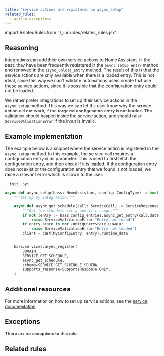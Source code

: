 ```yaml
---
title: "Service actions are registered in async_setup"
related_rules:
  - action-exceptions
---
```

import RelatedRules from './_includes/related_rules.jsx'

## Reasoning

Integrations can add their own service actions to Home Assistant.
In the past, they have been frequently registered in the `async_setup_entry` method and removed in the `async_unload_entry` method.
The result of this is that the service actions are only available when there is a loaded entry.
This is not ideal, since this way we can't validate automations users create that use these service actions, since it is possible that the configuration entry could not be loaded.

We rather prefer integrations to set up their service actions in the `async_setup` method.
This way we can let the user know why the service action did not work, if the targeted configuration entry is not loaded.
The validation should happen inside the service action, and should raise `ServiceValidationError` if the input is invalid.

## Example implementation

The example below is a snippet where the service action is registered in the `async_setup` method.
In this example, the service call requires a configuration entry id as parameter.
This is used to first fetch the configuration entry, and then check if it is loaded.
If the configuration entry does not exist or the configuration entry that we found is not loaded, we raise a relevant error which is shown to the user.

`__init__py`:
```python {13-19} showLineNumbers
async def async_setup(hass: HomeAssistant, config: ConfigType) -> bool:
    """Set up my integration."""

    async def async_get_schedule(call: ServiceCall) -> ServiceResponse:
        """Get the schedule for a specific range."""
        if not (entry := hass.config_entries.async_get_entry(call.data[ATTR_CONFIG_ENTRY_ID])):
            raise ServiceValidationError("Entry not found")
        if entry.state is not ConfigEntryState.LOADED:
            raise ServiceValidationError("Entry not loaded")
        client = cast(MyConfigEntry, entry).runtime_data
        ...

    hass.services.async_register(
        DOMAIN,
        SERVICE_GET_SCHEDULE,
        async_get_schedule,
        schema=SERVICE_GET_SCHEDULE_SCHEMA,
        supports_response=SupportsResponse.ONLY,
    )
```

## Additional resources

For more information on how to set up service actions, see the [service documentation](/docs/dev_101_services).

## Exceptions

There are no exceptions to this rule.

## Related rules

<RelatedRules relatedRules={frontMatter.related_rules}></RelatedRules>